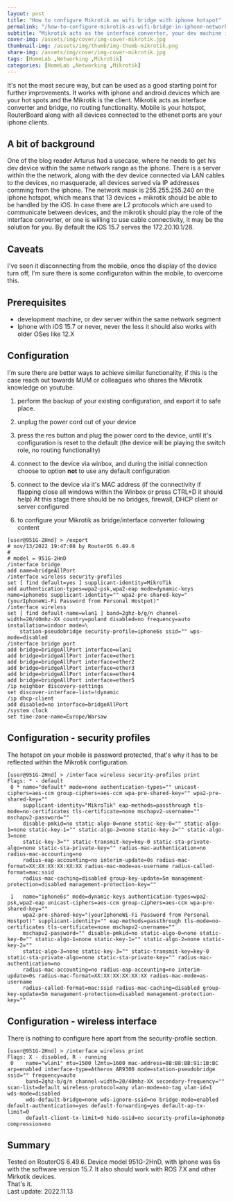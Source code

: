 ```yaml
---
layout: post
title: "How to configure Mikrotik as wifi bridge with iphone hotspot"
permalink: "/how-to-configure-mikrotik-as-wifi-bridge-in-iphone-network/"
subtitle: "Mikrotik acts as the interface converter, your dev machine in the same network range as your iphone"
cover-img: /assets/img/cover/img-cover-mikrotik.jpg
thumbnail-img: /assets/img/thumb/img-thumb-mikrotik.png
share-img: /assets/img/cover/img-cover-mikrotik.jpg
tags: [HomeLab ,Networking ,Mikrotik]
categories: [HomeLab ,Networking ,Mikrotik]
---
```

It's not the most secure way, but can be used as a good starting point for further improvements. It works with iphone and android devices which are your hot spots and the Mikrotik is the client. Mikrotik acts as interface converter and bridge, no routing functionality. Mobile is your hotspot, RouterBoard along with all devices connected to the ethenet ports are your iphone clients.

## A bit of background

One of the blog reader Arturus had a usecase, where he needs to get his dev device within the same network range as the iphone. There is a server within the the network, along with the dev device connected via LAN cables to the devices, no masquerade, all devices served via IP addresses comming from the iphone. The network mask is 255.255.255.240 on the iphone hotspot, which means that 13 devices + mikrotik should be able to be handled by the iOS.
In case there are L2 protocols which are used to communicate between devices, and the mikrotik should play the role of the interface converter, or one is willing to use cable connectivity, it may be the solution for you.
By default the iOS 15.7 serves the 172.20.10.1/28.

## Caveats

I've seen it disconnecting from the mobile, once the display of the device turn off, I'm sure there is some configuraton within the mobile, to overcome this.

## Prerequisites

+ development machine, or dev server within the same network segment
+ Iphone with iOS 15.7 or never, never the less it should also works with older OSes like 12.X

## Configuration

I'm sure there are better ways to achieve similar functionality, if this is the case reach out towards MUM or colleagues who shares the Mikrotik knowledge on youtube.

1. perform the backup of your existing configuration, and export it to safe place.

2. unplug the power cord out of your device
3. press the res button and plug the power cord to the device, until it's configuration is reset to the default (the device will be playing the switch role, no routing functionality)
4. connect to the device via winbox, and during the initial connection choose to option **not** to use any default configuration
5. connect to the device via it's MAC address (if the connectivity if flapping close all windows within the Winbox or press CTRL+D it should help)
At this stage there should be no bridges, firewall, DHCP client or server configured
6. to configure your Mikrotik as bridge/interface converter following content

```shell
[user@951G-2Hnd] > /export 
# nov/13/2022 19:47:08 by RouterOS 6.49.6
#
# model = 951G-2HnD
/interface bridge
add name=bridgeAllPort
/interface wireless security-profiles
set [ find default=yes ] supplicant-identity=MikroTik
add authentication-types=wpa2-psk,wpa2-eap mode=dynamic-keys name=iphone6s supplicant-identity="" wpa2-pre-shared-key="(yourIphoneWi-Fi Password from Personal Hostpot)"
/interface wireless
set [ find default-name=wlan1 ] band=2ghz-b/g/n channel-width=20/40mhz-XX country=poland disabled=no frequency=auto installation=indoor mode=\
    station-pseudobridge security-profile=iphone6s ssid="" wps-mode=disabled
/interface bridge port
add bridge=bridgeAllPort interface=wlan1
add bridge=bridgeAllPort interface=ether1
add bridge=bridgeAllPort interface=ether2
add bridge=bridgeAllPort interface=ether3
add bridge=bridgeAllPort interface=ether4
add bridge=bridgeAllPort interface=ether5
/ip neighbor discovery-settings
set discover-interface-list=!dynamic
/ip dhcp-client
add disabled=no interface=bridgeAllPort
/system clock
set time-zone-name=Europe/Warsaw
```

## Configuration - security profiles

The hotspot on your mobile is password protected, that's why it has to be reflected within the Mikrotik configuration.

```shell
[user@951G-2Hnd] > /interface wireless security-profiles print 
Flags: * - default 
 0 * name="default" mode=none authentication-types="" unicast-ciphers=aes-ccm group-ciphers=aes-ccm wpa-pre-shared-key="" wpa2-pre-shared-key="" 
     supplicant-identity="MikroTik" eap-methods=passthrough tls-mode=no-certificates tls-certificate=none mschapv2-username="" mschapv2-password="" 
     disable-pmkid=no static-algo-0=none static-key-0="" static-algo-1=none static-key-1="" static-algo-2=none static-key-2="" static-algo-3=none 
     static-key-3="" static-transmit-key=key-0 static-sta-private-algo=none static-sta-private-key="" radius-mac-authentication=no radius-mac-accounting=no 
     radius-eap-accounting=no interim-update=0s radius-mac-format=XX:XX:XX:XX:XX:XX radius-mac-mode=as-username radius-called-format=mac:ssid 
     radius-mac-caching=disabled group-key-update=5m management-protection=disabled management-protection-key="" 

 1   name="iphone6s" mode=dynamic-keys authentication-types=wpa2-psk,wpa2-eap unicast-ciphers=aes-ccm group-ciphers=aes-ccm wpa-pre-shared-key="" 
     wpa2-pre-shared-key="(yourIphoneWi-Fi Password from Personal Hostpot)" supplicant-identity="" eap-methods=passthrough tls-mode=no-certificates tls-certificate=none mschapv2-username="" 
     mschapv2-password="" disable-pmkid=no static-algo-0=none static-key-0="" static-algo-1=none static-key-1="" static-algo-2=none static-key-2="" 
     static-algo-3=none static-key-3="" static-transmit-key=key-0 static-sta-private-algo=none static-sta-private-key="" radius-mac-authentication=no 
     radius-mac-accounting=no radius-eap-accounting=no interim-update=0s radius-mac-format=XX:XX:XX:XX:XX:XX radius-mac-mode=as-username 
     radius-called-format=mac:ssid radius-mac-caching=disabled group-key-update=5m management-protection=disabled management-protection-key="" 
```

## Configuration - wireless interface

There is nothing to configure here apart from the security-profile section.

```shell
[user@951G-2Hnd] > /interface wireless print 
Flags: X - disabled, R - running 
 0    name="wlan1" mtu=1500 l2mtu=1600 mac-address=8B:B8:BB:91:1B:BC arp=enabled interface-type=Atheros AR9300 mode=station-pseudobridge ssid="" frequency=auto 
      band=2ghz-b/g/n channel-width=20/40mhz-XX secondary-frequency="" scan-list=default wireless-protocol=any vlan-mode=no-tag vlan-id=1 wds-mode=disabled 
      wds-default-bridge=none wds-ignore-ssid=no bridge-mode=enabled default-authentication=yes default-forwarding=yes default-ap-tx-limit=0 
      default-client-tx-limit=0 hide-ssid=no security-profile=iphone6p compression=no 
```

## Summary

Tested on RouterOS 6.49.6. Device model 951G-2HnD, with Iphone was 6s with the software version 15.7. It also should work with ROS 7.X and other Mirkotik devices.<br>
That's it.<br>
Last update: 2022.11.13